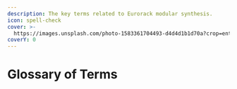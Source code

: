 ```yaml
---
description: The key terms related to Eurorack modular synthesis.
icon: spell-check
cover: >-
  https://images.unsplash.com/photo-1583361704493-d4d4d1b1d70a?crop=entropy&cs=srgb&fm=jpg&ixid=M3wxOTcwMjR8MHwxfHNlYXJjaHwxfHxkaWN0aW9uYXJ5fGVufDB8fHx8MTc0MzI1NjQ0NXww&ixlib=rb-4.0.3&q=85
coverY: 0
---
```


# Glossary of Terms

